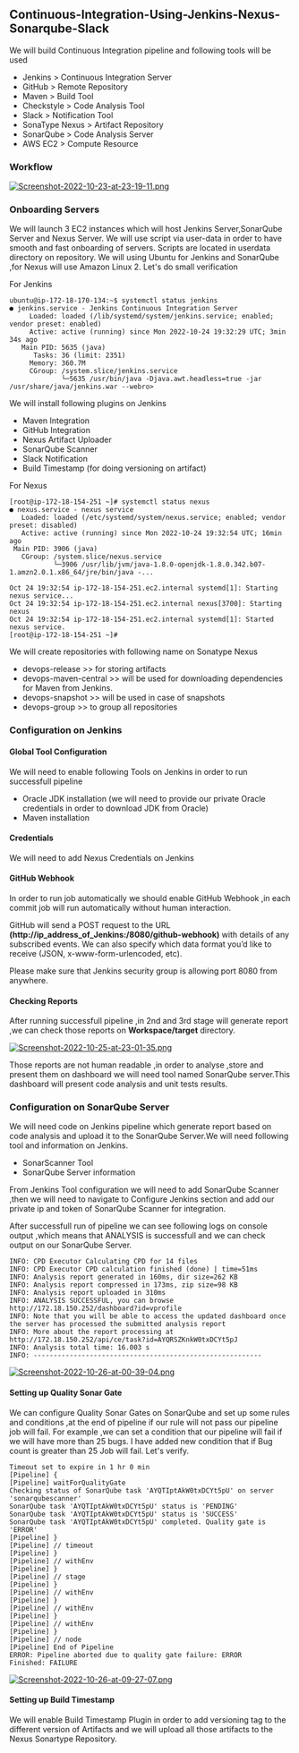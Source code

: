 ## Continuous-Integration-Using-Jenkins-Nexus-Sonarqube-Slack

We will build Continuous Integration pipeline and following tools will be used

* Jenkins > Continuous Integration Server
* GitHub > Remote Repository
* Maven > Build Tool
* Checkstyle > Code Analysis Tool
* Slack > Notification Tool
* SonaType Nexus > Artifact Repository
* SonarQube > Code Analysis Server 
* AWS EC2 > Compute Resource

### Workflow

[![Screenshot-2022-10-23-at-23-19-11.png](https://i.postimg.cc/nzJ15MXK/Screenshot-2022-10-23-at-23-19-11.png)](https://postimg.cc/xk6HNfyq)

### Onboarding Servers

We will launch 3 EC2 instances which will host Jenkins Server,SonarQube Server and Nexus Server. We will use script via user-data in order to have smooth and fast onboarding of servers. Scripts are located in userdata directory on repository. We will using Ubuntu for Jenkins and SonarQube ,for Nexus will use Amazon Linux 2. Let's do small verification

For Jenkins

```
ubuntu@ip-172-18-170-134:~$ systemctl status jenkins
● jenkins.service - Jenkins Continuous Integration Server
     Loaded: loaded (/lib/systemd/system/jenkins.service; enabled; vendor preset: enabled)
     Active: active (running) since Mon 2022-10-24 19:32:29 UTC; 3min 34s ago
   Main PID: 5635 (java)
      Tasks: 36 (limit: 2351)
     Memory: 360.7M
     CGroup: /system.slice/jenkins.service
             └─5635 /usr/bin/java -Djava.awt.headless=true -jar /usr/share/java/jenkins.war --webro>

```

We will install following plugins on Jenkins

* Maven Integration
* GitHub Integration
* Nexus Artifact Uploader
* SonarQube Scanner
* Slack Notification
* Build Timestamp (for doing versioning on artifact)

For Nexus

```
[root@ip-172-18-154-251 ~]# systemctl status nexus
● nexus.service - nexus service
   Loaded: loaded (/etc/systemd/system/nexus.service; enabled; vendor preset: disabled)
   Active: active (running) since Mon 2022-10-24 19:32:54 UTC; 16min ago
 Main PID: 3906 (java)
   CGroup: /system.slice/nexus.service
           └─3906 /usr/lib/jvm/java-1.8.0-openjdk-1.8.0.342.b07-1.amzn2.0.1.x86_64/jre/bin/java -...

Oct 24 19:32:54 ip-172-18-154-251.ec2.internal systemd[1]: Starting nexus service...
Oct 24 19:32:54 ip-172-18-154-251.ec2.internal nexus[3700]: Starting nexus
Oct 24 19:32:54 ip-172-18-154-251.ec2.internal systemd[1]: Started nexus service.
[root@ip-172-18-154-251 ~]# 

```
We will create repositories with following name on Sonatype Nexus


* devops-release >> for storing artifacts
* devops-maven-central >> will be used for downloading dependencies for Maven from Jenkins.
* devops-snapshot >> will be used in case of snapshots
* devops-group >> to group all repositories

### Configuration on Jenkins

####  Global Tool Configuration
We will need to enable following Tools on Jenkins in order to run successfull pipeline

* Oracle JDK installation (we will need to provide our private Oracle credentials in order to download JDK from Oracle)
* Maven installation

#### Credentials

We will need to add Nexus Credentials on Jenkins

#### GitHub Webhook

In order to run job automatically we should enable GitHub Webhook ,in each commit job will run automatically without human interaction.

GitHub will send a POST request to the URL **(http://ip_address_of_Jenkins:/8080/github-webhook)** with details of any subscribed events. We can also specify which data format you’d like to receive (JSON, x-www-form-urlencoded, etc). 

Please make sure that Jenkins security group is allowing port 8080 from anywhere.

#### Checking Reports

After running successfull pipeline ,in 2nd and 3rd stage will generate report ,we can check those reports on **Workspace/target** directory.

[![Screenshot-2022-10-25-at-23-01-35.png](https://i.postimg.cc/x87zNkKf/Screenshot-2022-10-25-at-23-01-35.png)](https://postimg.cc/y3mdw8Qt)

Those reports are not human readable ,in order to analyse ,store and present them on dashboard we will need tool named SonarQube server.This dashboard will present code analysis and unit tests results.

### Configuration on SonarQube Server

We will need code on Jenkins pipeline which generate report based on code analysis and upload it to the SonarQube Server.We will need following tool and information on Jenkins.

* SonarScanner Tool
* SonarQube Server information

From Jenkins Tool configuration we will need to add SonarQube Scanner ,then we will need to navigate to Configure Jenkins section and add our private ip and token of SonarQube Scanner for integration.

After successfull run of pipeline we can see following logs on console output ,which means that ANALYSIS is successfull and we can check output on our SonarQube Server.

```
INFO: CPD Executor Calculating CPD for 14 files
INFO: CPD Executor CPD calculation finished (done) | time=51ms
INFO: Analysis report generated in 160ms, dir size=262 KB
INFO: Analysis report compressed in 173ms, zip size=98 KB
INFO: Analysis report uploaded in 310ms
INFO: ANALYSIS SUCCESSFUL, you can browse http://172.18.150.252/dashboard?id=vprofile
INFO: Note that you will be able to access the updated dashboard once the server has processed the submitted analysis report
INFO: More about the report processing at http://172.18.150.252/api/ce/task?id=AYQRSZKnkW0txDCYt5pJ
INFO: Analysis total time: 16.003 s
INFO: ---------------------------------------------------------

```
[![Screenshot-2022-10-26-at-00-39-04.png](https://i.postimg.cc/3rgCbhgd/Screenshot-2022-10-26-at-00-39-04.png)](https://postimg.cc/YjCWhJDH)


#### Setting up Quality Sonar Gate

We can configure Quality Sonar Gates on SonarQube and set up some rules and conditions ,at the end of pipeline if our rule will not pass our pipeline job will fail. For example ,we can set a condition that our pipeline will fail if we will have more than 25 bugs. I have added new condition that if Bug count is greater than 25 Job will fail. Let's verify.

```
Timeout set to expire in 1 hr 0 min
[Pipeline] {
[Pipeline] waitForQualityGate
Checking status of SonarQube task 'AYQTIptAkW0txDCYt5pU' on server 'sonarqubescanner'
SonarQube task 'AYQTIptAkW0txDCYt5pU' status is 'PENDING'
SonarQube task 'AYQTIptAkW0txDCYt5pU' status is 'SUCCESS'
SonarQube task 'AYQTIptAkW0txDCYt5pU' completed. Quality gate is 'ERROR'
[Pipeline] }
[Pipeline] // timeout
[Pipeline] }
[Pipeline] // withEnv
[Pipeline] }
[Pipeline] // stage
[Pipeline] }
[Pipeline] // withEnv
[Pipeline] }
[Pipeline] // withEnv
[Pipeline] }
[Pipeline] // withEnv
[Pipeline] }
[Pipeline] // node
[Pipeline] End of Pipeline
ERROR: Pipeline aborted due to quality gate failure: ERROR
Finished: FAILURE

```

[![Screenshot-2022-10-26-at-09-27-07.png](https://i.postimg.cc/JtV4KxsF/Screenshot-2022-10-26-at-09-27-07.png)](https://postimg.cc/wR2pjhc5)

#### Setting up Build Timestamp

We will enable Build Timestamp Plugin in order to add versioning tag to the different version of Artifacts and we will upload all those artifacts to the Nexus Sonartype Repository.





